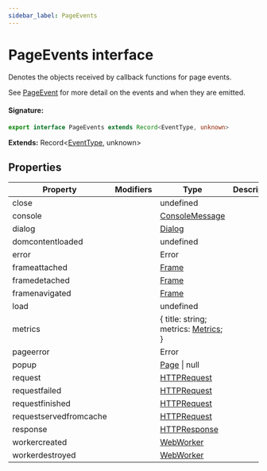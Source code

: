 ```yaml
---
sidebar_label: PageEvents
---
```


# PageEvents interface

Denotes the objects received by callback functions for page events.

See [PageEvent](./puppeteer.pageevent.md) for more detail on the events and when they are emitted.

#### Signature:

```typescript
export interface PageEvents extends Record<EventType, unknown>
```

**Extends:** Record&lt;[EventType](./puppeteer.eventtype.md), unknown&gt;

## Properties

| Property               | Modifiers | Type                                                           | Description | Default |
| ---------------------- | --------- | -------------------------------------------------------------- | ----------- | ------- |
| close                  |           | undefined                                                      |             |         |
| console                |           | [ConsoleMessage](./puppeteer.consolemessage.md)                |             |         |
| dialog                 |           | [Dialog](./puppeteer.dialog.md)                                |             |         |
| domcontentloaded       |           | undefined                                                      |             |         |
| error                  |           | Error                                                          |             |         |
| frameattached          |           | [Frame](./puppeteer.frame.md)                                  |             |         |
| framedetached          |           | [Frame](./puppeteer.frame.md)                                  |             |         |
| framenavigated         |           | [Frame](./puppeteer.frame.md)                                  |             |         |
| load                   |           | undefined                                                      |             |         |
| metrics                |           | { title: string; metrics: [Metrics](./puppeteer.metrics.md); } |             |         |
| pageerror              |           | Error                                                          |             |         |
| popup                  |           | [Page](./puppeteer.page.md) \| null                            |             |         |
| request                |           | [HTTPRequest](./puppeteer.httprequest.md)                      |             |         |
| requestfailed          |           | [HTTPRequest](./puppeteer.httprequest.md)                      |             |         |
| requestfinished        |           | [HTTPRequest](./puppeteer.httprequest.md)                      |             |         |
| requestservedfromcache |           | [HTTPRequest](./puppeteer.httprequest.md)                      |             |         |
| response               |           | [HTTPResponse](./puppeteer.httpresponse.md)                    |             |         |
| workercreated          |           | [WebWorker](./puppeteer.webworker.md)                          |             |         |
| workerdestroyed        |           | [WebWorker](./puppeteer.webworker.md)                          |             |         |

